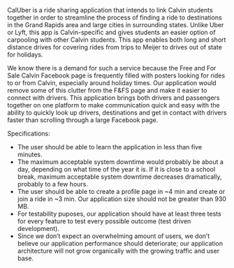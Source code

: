 CalUber is a ride sharing application that intends to link Calvin students together in order to streamline the process of finding a ride to destinations in the Grand Rapids area and large cities in surrounding states. Unlike Uber or Lyft, this app is Calvin-specific and gives students an easier option of carpooling with other Calvin students. This app enables both long and short distance drives for covering rides from trips to Meijer to drives out of state for holidays.

We know there is a demand for such a service because the Free and For Sale Calvin Facebook page is frequently filled with posters looking for rides to or from Calvin, especially around holiday times. Our application would remove some of this clutter from the F&FS page and make it easier to connect with drivers. This application brings both drivers and passengers together on one platform to make communication quick and easy with the ability to quickly look up drivers, destinations and get in contact with drivers faster than scrolling through a large Facebook page.

Specifications:
- The user should be able to learn the application in less than five minutes.
- The maximum acceptable system downtime would probably be about a day, depending on what time of the year it is. If it is close to a school break, maximum acceptable system downtime decreases dramatically, probably to a few hours.
- The user should be able to create a profile page in ~4 min and create or join a ride in ~3 min. Our application size should not be greater than 930 MB.
- For testability puposes, our application should have at least three tests for every feature to test every possible outcome (test driven development).
- Since we don’t expect an overwhelming amount of users, we don’t believe our application performance should deteriorate; our application architecture will not grow organically with the growing traffic and user base. 
